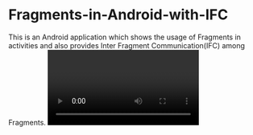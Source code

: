 # Fragments-in-Android-with-IFC
This is an Android application which shows the usage of Fragments in activities and also provides Inter Fragment Communication(IFC) among Fragments.
<video></video>
